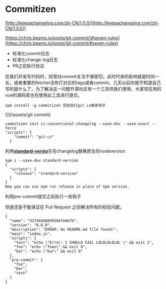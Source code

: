 # Commitizen

[http://keepachangelog.com/zh-CN/1.0.0/](http://keepachangelog.com/zh-CN/1.0.0/)

[https://chris.beams.io/posts/git-commit/\#seven-rules](https://chris.beams.io/posts/git-commit/#seven-rules)

* 标准化commit日志
* 标准化change-log日志
* PR之前执行验证

在我们开发写代码时，经常对commit关注不够密切，此时代来的影响就是时间一长，或者重要的fetcher没有打对应的tags或者commit，几天以后你就不知道自己写的是什么了，为了解决这一问题开源社区有一个工具供我们使用，大家现在用的vue的源码库也在使用此工具进行提交。

```
npm install -g commitizen 现在执行git cz触发钩子
```

![](/assets/git commit)

```
commitizen init cz-conventional-changelog --save-dev --save-exact --force
"scripts": {
    "commit": "git-cz"
  }
```

利用[**standard-versio**](https://github.com/conventional-changelog/standard-version)生在changelog替换原生的nodeversion

```
npm i --save-dev standard-version
{
  "scripts": {
    "release": "standard-version"
  }
}
Now you can use npm run release in place of npm version.
```

利用pre-commit提交之前执行一些钩子

但是还是不能保证在 Pull Request 之前解决所有的校验问题。

```
{
  "name": "437464d0899504fb6b7b",
  "version": "0.0.0",
  "description": "ERROR: No README.md file found!",
  "main": "index.js",
  "scripts": {
    "test": "echo \"Error: I SHOULD FAIL LOLOLOLOLOL \" && exit 1",
    "foo": "echo \"fooo\" && exit 0",
    "bar": "echo \"bar\" && exit 0"
  },
  "pre-commit": [
    "foo",
    "bar",
    "test"
  ]
}
```



